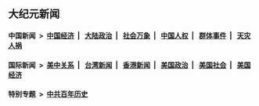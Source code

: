 ## 大纪元新闻

#### 中国新闻 &nbsp;>&nbsp; [中国经济](indexes/ncid283/README.md?06211245) &nbsp;| &nbsp; [大陆政治](indexes/ncid277/README.md?06211245) &nbsp;| &nbsp; [社会万象](indexes/ncid282/README.md?06211245) &nbsp;| &nbsp; [中国人权](indexes/ncid278/README.md?06211245) &nbsp;| &nbsp; [群体事件](indexes/ncid279/README.md?06211245) &nbsp;| &nbsp; [天灾人祸](indexes/ncid280/README.md?06211245)

#### 国际新闻 &nbsp;>&nbsp; [美中关系](indexes/nf1412576/README.md?06211245) &nbsp;| &nbsp; [台湾新闻](indexes/ncid1349361/README.md?06211245) &nbsp;| &nbsp; [香港新闻](indexes/ncid1349362/README.md?06211245) &nbsp;| &nbsp; [美国政治](indexes/ncid1078159/README.md?06211245) &nbsp;| &nbsp; [美国社会](indexes/ncid1078160/README.md?06211245) &nbsp;| &nbsp; [美国经济](indexes/ncid1078158/README.md?06211245)

#### 特别专题 &nbsp;>&nbsp; [中共百年历史](https://github.com/epoch-news/epoch-special/blob/master/README.md?06211245)  
